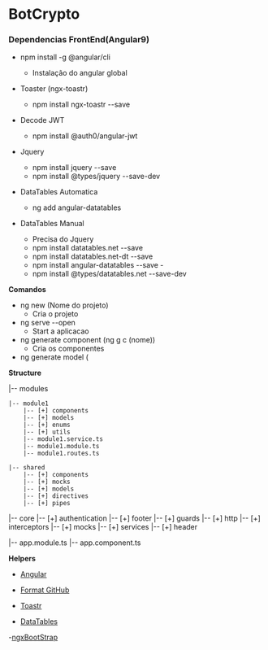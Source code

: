 # BotCrypto

###

### Dependencias FrontEnd(Angular9)

- npm install -g @angular/cli

  - Instalação do angular global

- Toaster (ngx-toastr)

  - npm install ngx-toastr --save

- Decode JWT

  - npm install @auth0/angular-jwt

- Jquery

  - npm install jquery --save
  - npm install @types/jquery --save-dev

- DataTables Automatica

  - ng add angular-datatables

- DataTables Manual
  - Precisa do Jquery
  - npm install datatables.net --save
  - npm install datatables.net-dt --save
  - npm install angular-datatables --save -
  - npm install @types/datatables.net --save-dev

**Comandos**

- ng new (Nome do projeto)
  - Cria o projeto
- ng serve --open
  - Start a aplicacao
- ng generate component (ng g c (nome))
  - Cria os componentes
- ng generate model (

**Structure**

|-- modules

    |-- module1
        |-- [+] components
        |-- [+] models
        |-- [+] enums
        |-- [+] utils
        |-- module1.service.ts
        |-- module1.module.ts
        |-- module1.routes.ts

    |-- shared
        |-- [+] components
        |-- [+] mocks
        |-- [+] models
        |-- [+] directives
        |-- [+] pipes

|-- core
|-- [+] authentication
|-- [+] footer
|-- [+] guards
|-- [+] http
|-- [+] interceptors
|-- [+] mocks
|-- [+] services
|-- [+] header

|-- app.module.ts
|-- app.component.ts

**Helpers**

- [Angular](https://cli.angular.io/)

- [Format GitHub](https://help.github.com/en/articles/basic-writing-and-formatting-syntax)

- [Toastr](https://www.npmjs.com/package/ngx-toastr)

- [DataTables](http://l-lin.github.io/angular-datatables/#/advanced/router-link)

-[ngxBootStrap](https://valor-software.com/ngx-bootstrap/#/tooltip)

